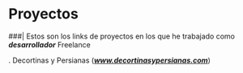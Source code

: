 # Proyectos

###| Estos son los links de proyectos en los que he trabajado como ***desarrollador*** Freelance

. Decortinas y Persianas (***www.decortinasypersianas.com***)
